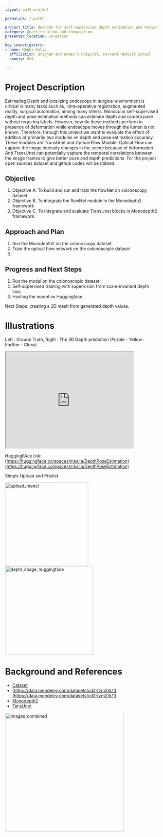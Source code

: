 ```yaml
---
layout: pw41-project

permalink: /:path/

project_title: Methods for self-supervised depth estimation and motion estimation in colonoscopy under deformation
category: Quantification and Computation
presenter_location: In-person

key_investigators:
- name: Megha Kalia
  affiliation: Brigham and Women’s Hospital, Harvard Medical School
  county: USA

---
```


# Project Description

Estimating Depth and localizing endoscope in surgical environment is critical in many tasks such as, intra-operative registration, augmented reality, surgical automation, among many others. Monocular self-supervised depth and pose estimation methods can estimate depth and camera pose without requiring labels. However, how do these methods perform in presence of deformation while endoscope moves through the lumen is not known. Therefore, through this project we want to evaluate the effect of addition of primarily two modules on depth and pose estimation accuracy. These modules are TransUnet and Optical Flow Module. Optical Flow can capture the image intensity changes in the scene because of deformation. And TransUnet can potentially capture the temporal correlations between the image frames to give better pose and depth predictions. For the project open sources dataset and github codes will be utilized.  


## Objective


1. Objective A. To build and run and train the flowNet on colonoscopy dataset
1. Objective B. To integrate the flowNet module in the Monodepth2 framework
1. Objective C. To integrate and evaluate TransUnet blocks in Monodepth2 framework. 

## Approach and Plan


1. Run the Monodepth2 on the colonoscopy dataset. 
1. Train the optical flow network on the colonoscopic dataset
1. 

## Progress and Next Steps

1. Run the model on the colonoscopic dataset. 
2. Self-supervised training with supervision from scale-invariant depth loss.
3. Hosting the model on Huggingface

Next Steps:
creating a 3D mesh from generated depth values. 

# Illustrations

Left : Ground Truth, Right : The 3D Depth prediction (Purple - Yellow : Farther - Close)

 <iframe width="420" height="315" src="https://youtube.com/embed/PwY5dyqEEQA">
 </iframe>

HuggingFAce link: [https://huggingface.co/spaces/mkalia/DepthPoseEstimation](https://huggingface.co/spaces/mkalia/DepthPoseEstimation)

Simple Upload and Predict

<img width="273" alt="upload_model" src="https://github.com/meghakalia/ProjectWeek/assets/64866412/048cae19-68f7-4f46-a11f-124668894be0">

<img width="289" alt="depth_image_huggingface" src="https://github.com/meghakalia/ProjectWeek/assets/64866412/4c5ca604-b47f-483f-ac74-cb4c64973191">


# Background and References

- [Dataset](http://cmic.cs.ucl.ac.uk/ColonoscopyDepth/Data/)
- [https://data.mendeley.com/datasets/cd2rtzm23r/1](https://data.mendeley.com/datasets/cd2rtzm23r/1)
- [Monodepth2](https://github.com/nianticlabs/monodepth2)
- [TansUnet](https://github.com/Beckschen/TransUNet/tree/main/networks)

<img width="389" alt="images_combined" src="https://github.com/NA-MIC/ProjectWeek/assets/64866412/9791afc8-7b19-456f-84a5-b04ac13a8b4f">

